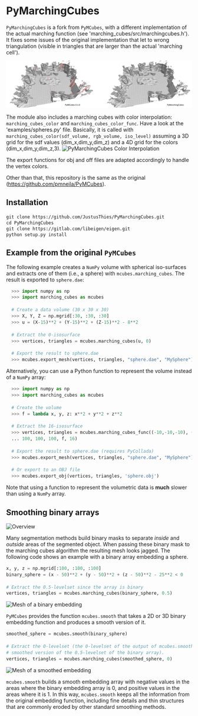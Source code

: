 # PyMarchingCubes

`PyMarchingCubes` is a fork from `PyMCubes`, with a different implementation of the actual marching function (see 'marching_cubes/src/marchingcubes.h').
It fixes some issues of the original implementation that let to wrong triangulation (visible in triangles that are larger than the actual 'marching cell').

![Mesh of PyMCubes and PyMarchingCubes](images/comparison.jpeg "Marching cubes using PyMCubes and PyMarchingCubes")

The module also includes a marching cubes with color interpolation:
``` marching_cubes_color ``` and ``` marching_cubes_color_func ```.
Have a look at the 'examples/spheres.py' file.
Basically, it is called with ``` marching_cubes_color(sdf_volume, rgb_volume, iso_level) ``` assuming a 3D grid for the sdf values (dim_x,dim_y,dim_z) and a 4D grid for the colors (dim_x,dim_y,dim_z,3).
![PyMarchingCubes Color Interpolation](images/mc_colors.jpg "Marching cubes with color interpolation.")

The export functions for obj and off files are adapted accordingly to handle the vertex colors.

Other than that, this repository is the same as the original (https://github.com/pmneila/PyMCubes).

## Installation

```
git clone https://github.com/JustusThies/PyMarchingCubes.git
cd PyMarchingCubes
git clone https://gitlab.com/libeigen/eigen.git
python setup.py install
```



## Example from the original `PyMCubes`

The following example creates a `NumPy` volume with spherical iso-surfaces and
extracts one of them (i.e., a sphere) with `mcubes.marching_cubes`. The result
is exported to `sphere.dae`:

```Python
  >>> import numpy as np
  >>> import marching_cubes as mcubes

  # Create a data volume (30 x 30 x 30)
  >>> X, Y, Z = np.mgrid[:30, :30, :30]
  >>> u = (X-15)**2 + (Y-15)**2 + (Z-15)**2 - 8**2

  # Extract the 0-isosurface
  >>> vertices, triangles = mcubes.marching_cubes(u, 0)

  # Export the result to sphere.dae
  >>> mcubes.export_mesh(vertices, triangles, "sphere.dae", "MySphere")
```

Alternatively, you can use a Python function to represent the volume instead of
a `NumPy` array:

```Python
  >>> import numpy as np
  >>> import marching_cubes as mcubes

  # Create the volume
  >>> f = lambda x, y, z: x**2 + y**2 + z**2

  # Extract the 16-isosurface
  >>> vertices, triangles = mcubes.marching_cubes_func((-10,-10,-10), (10,10,10),
  ... 100, 100, 100, f, 16)

  # Export the result to sphere.dae (requires PyCollada)
  >>> mcubes.export_mesh(vertices, triangles, "sphere.dae", "MySphere")

  # Or export to an OBJ file
  >>> mcubes.export_obj(vertices, triangles, 'sphere.obj')
```

Note that using a function to represent the volumetric data is **much** slower
than using a `NumPy` array.

## Smoothing binary arrays

![Overview](images/smoothing_overview.png "Overview of mcubes.smooth")

Many segmentation methods build binary masks to separate _inside_ and _outside_
areas of the segmented object. When passing these binary mask to the marching
cubes algorithm the resulting mesh looks jagged. The following code shows an
example with a binary array embedding a sphere.
```Python
x, y, z = np.mgrid[:100, :100, :100]
binary_sphere = (x - 50)**2 + (y - 50)**2 + (z - 50)**2 - 25**2 < 0

# Extract the 0.5-levelset since the array is binary
vertices, triangles = mcubes.marching_cubes(binary_sphere, 0.5)
```
![Mesh of a binary embedding](images/binary.jpg "Marching cubes with a binary embedding")

`PyMCubes` provides the function `mcubes.smooth` that takes a 2D or 3D binary
embedding function and produces a smooth version of it.
```Python
smoothed_sphere = mcubes.smooth(binary_sphere)

# Extract the 0-levelset (the 0-levelset of the output of mcubes.smooth is the
# smoothed version of the 0.5-levelset of the binary array).
vertices, triangles = mcubes.marching_cubes(smoothed_sphere, 0)
```
![Mesh of a smoothed embedding](images/smooth.jpg "Marching cubes after smoothing the binary embedding")

`mcubes.smooth` builds a smooth embedding array with negative values in the
areas where the binary embedding array is 0, and positive values in the areas
where it is 1. In this way, `mcubes.smooth` keeps all the information from the
original embedding function, including fine details and thin structures that
are commonly eroded by other standard smoothing methods.

